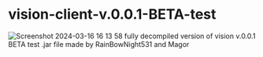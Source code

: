 # vision-client-v.0.0.1-BETA-test
![Screenshot 2024-03-16 16 13 58](https://github.com/RainBowNight531Magor12/vision-client-v.0.0.1-BETA-test/assets/163665304/42f694f8-9a8a-41ac-b562-85529e746954) 
fully decompiled version of vision v.0.0.1 BETA test .jar file
made by RainBowNight531 and Magor
